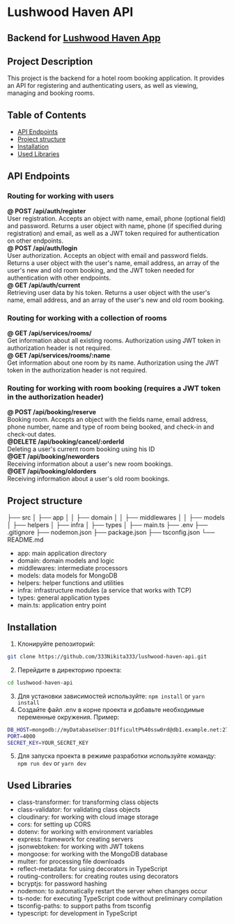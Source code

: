 # Lushwood Haven API
## Backend for [Lushwood Haven App](https://github.com/333Nikita333/lushwood-haven)

## Project Description
This project is the backend for a hotel room booking application. It provides an API for registering and authenticating users, as well as viewing, managing and booking rooms.


## Table of Contents

- [API Endpoints](#api-endpoints)
- [Project structure](#project-structure)
- [Installation](#installation)
- [Used Libraries](#used-libraries)

## API Endpoints
### Routing for working with users
**@ POST /api/auth/register**
<br>User registration. Accepts an object with name, email, phone (optional field) and password. Returns a user object with name, phone (if specified during registration) and email, as well as a JWT token required for authentication on other endpoints.
<br>**@ POST /api/auth/login**
<br>User authorization. Accepts an object with email and password fields. Returns a user object with the user's name, email address, an array of the user's new and old room booking, and the JWT token needed for authentication with other endpoints.
<br>**@ GET /api/auth/current**
<br>Retrieving user data by his token. Returns a user object with the user's name, email address, and an array of the user's new and old room booking.
### Routing for working with a collection of rooms
**@ GET /api/services/rooms/**
<br>Get information about all existing rooms. Authorization using JWT token in authorization header is not required.
<br>**@ GET /api/services/rooms/:name**
<br>Get information about one room by its name. Authorization using the JWT token in the authorization header is not required.
### Routing for working with room booking (requires a JWT token in the authorization header)
**@ POST /api/booking/reserve**
<br>Booking room. Accepts an object with the fields name, email address, phone number, name and type of room being booked, and check-in and check-out dates.
<br>**@DELETE /api/booking/cancel/:orderId**
<br>Deleting a user's current room booking using his ID
<br>**@GET /api/booking/neworders**
<br>Receiving information about a user's new room bookings.
<br>**@GET /api/booking/oldorders**
<br>Receiving information about a user's old room bookings.

## Project structure
├── src
│   ├── app
│   │   ├── domain
│   │   ├── middlewares
│   │   ├── models
│   ├── helpers
│   ├── infra
│   ├── types
│   ├── main.ts
├── .env
├── .gitignore
├── nodemon.json
├── package.json
├── tsconfig.json
└── README.md

- app: main application directory
- domain: domain models and logic
- middlewares: intermediate processors
- models: data models for MongoDB
- helpers: helper functions and utilities
- infra: infrastructure modules (a service that works with TCP)
- types: general application types
- main.ts: application entry point

## Installation
1. Клонируйте репозиторий:
```bash
git clone https://github.com/333Nikita333/lushwood-haven-api.git
```
2. Перейдите в директорию проекта:
```bash
cd lushwood-haven-api
```
3. Для установки зависимостей используйте: `npm install` or `yarn install`
4. Создайте файл .env в корне проекта и добавьте необходимые переменные окружения. Пример:
```bash
DB_HOST=mongodb://myDatabaseUser:D1fficultP%40ssw0rd@db1.example.net:27017,db2.example.net:2500/?replicaSet=test&connectTimeoutMS=300000
PORT=4000
SECRET_KEY=YOUR_SECRET_KEY
```
5. Для запуска проекта в режиме разработки используйте команду: `npm run dev` or `yarn dev`

## Used Libraries
- class-transformer: for transforming class objects
- class-validator: for validating class objects
- cloudinary: for working with cloud image storage
- cors: for setting up CORS
- dotenv: for working with environment variables
- express: framework for creating servers
- jsonwebtoken: for working with JWT tokens
- mongoose: for working with the MongoDB database
- multer: for processing file downloads
- reflect-metadata: for using decorators in TypeScript
- routing-controllers: for creating routes using decorators
- bcryptjs: for password hashing
- nodemon: to automatically restart the server when changes occur
- ts-node: for executing TypeScript code without preliminary compilation
- tsconfig-paths: to support paths from tsconfig
- typescript: for development in TypeScript
